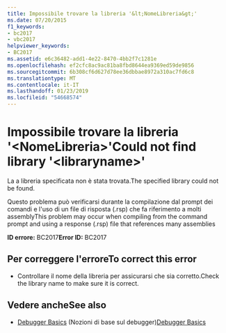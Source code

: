```yaml
---
title: Impossibile trovare la libreria '&lt;NomeLibreria&gt;'
ms.date: 07/20/2015
f1_keywords:
- bc2017
- vbc2017
helpviewer_keywords:
- BC2017
ms.assetid: e6c36482-add1-4e22-8470-4bb2f7c1281e
ms.openlocfilehash: ef2cfc8ac9ac81ba8fbd8644ea9369ed59de9856
ms.sourcegitcommit: 6b308cf6d627d78ee36dbbae8972a310ac7fd6c8
ms.translationtype: MT
ms.contentlocale: it-IT
ms.lasthandoff: 01/23/2019
ms.locfileid: "54668574"
---
```

# <a name="could-not-find-library-ltlibrarynamegt"></a><span data-ttu-id="c8bc8-102">Impossibile trovare la libreria '&lt;NomeLibreria&gt;'</span><span class="sxs-lookup"><span data-stu-id="c8bc8-102">Could not find library '&lt;libraryname&gt;'</span></span>
<span data-ttu-id="c8bc8-103">La a libreria specificata non è stata trovata.</span><span class="sxs-lookup"><span data-stu-id="c8bc8-103">The specified library could not be found.</span></span>  
  
 <span data-ttu-id="c8bc8-104">Questo problema può verificarsi durante la compilazione dal prompt dei comandi e l'uso di un file di risposta (.rsp) che fa riferimento a molti assembly</span><span class="sxs-lookup"><span data-stu-id="c8bc8-104">This problem may occur when compiling from the command prompt and using a response (.rsp) file that references many assemblies</span></span>  
  
 <span data-ttu-id="c8bc8-105">**ID errore:** BC2017</span><span class="sxs-lookup"><span data-stu-id="c8bc8-105">**Error ID:** BC2017</span></span>  
  
## <a name="to-correct-this-error"></a><span data-ttu-id="c8bc8-106">Per correggere l'errore</span><span class="sxs-lookup"><span data-stu-id="c8bc8-106">To correct this error</span></span>  
  
-   <span data-ttu-id="c8bc8-107">Controllare il nome della libreria per assicurarsi che sia corretto.</span><span class="sxs-lookup"><span data-stu-id="c8bc8-107">Check the library name to make sure it is correct.</span></span>  
  
## <a name="see-also"></a><span data-ttu-id="c8bc8-108">Vedere anche</span><span class="sxs-lookup"><span data-stu-id="c8bc8-108">See also</span></span>
- <span data-ttu-id="c8bc8-109">[Debugger Basics](/visualstudio/debugger/debugger-basics) (Nozioni di base sul debugger)</span><span class="sxs-lookup"><span data-stu-id="c8bc8-109">[Debugger Basics](/visualstudio/debugger/debugger-basics)</span></span>
